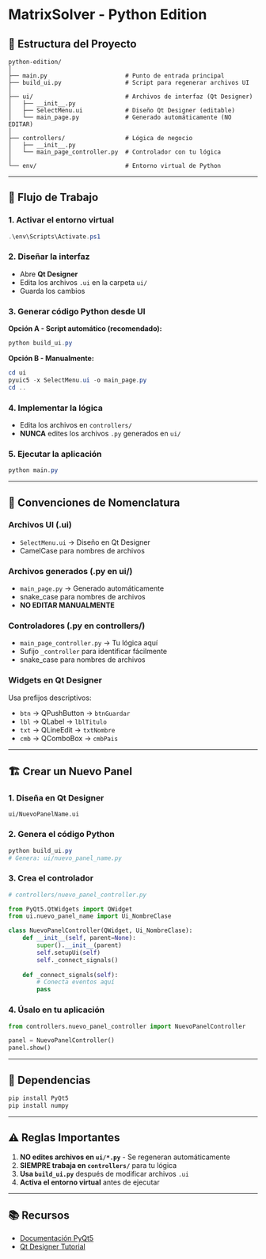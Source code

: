 # MatrixSolver - Python Edition

## 📁 Estructura del Proyecto

```
python-edition/
│
├── main.py                      # Punto de entrada principal
├── build_ui.py                  # Script para regenerar archivos UI
│
├── ui/                          # Archivos de interfaz (Qt Designer)
│   ├── __init__.py
│   ├── SelectMenu.ui            # Diseño Qt Designer (editable)
│   └── main_page.py             # Generado automáticamente (NO EDITAR)
│
├── controllers/                 # Lógica de negocio
│   ├── __init__.py
│   └── main_page_controller.py  # Controlador con tu lógica
│
└── env/                         # Entorno virtual de Python
```

---

## 🚀 Flujo de Trabajo

### **1. Activar el entorno virtual**

```powershell
.\env\Scripts\Activate.ps1
```

### **2. Diseñar la interfaz**

- Abre **Qt Designer**
- Edita los archivos `.ui` en la carpeta `ui/`
- Guarda los cambios

### **3. Generar código Python desde UI**

**Opción A - Script automático (recomendado):**
```powershell
python build_ui.py
```

**Opción B - Manualmente:**
```powershell
cd ui
pyuic5 -x SelectMenu.ui -o main_page.py
cd ..
```

### **4. Implementar la lógica**

- Edita los archivos en `controllers/`
- **NUNCA** edites los archivos `.py` generados en `ui/`

### **5. Ejecutar la aplicación**

```powershell
python main.py
```

---

## 📝 Convenciones de Nomenclatura

### **Archivos UI (.ui)**
- `SelectMenu.ui` → Diseño en Qt Designer
- CamelCase para nombres de archivos

### **Archivos generados (.py en ui/)**
- `main_page.py` → Generado automáticamente
- snake_case para nombres de archivos
- **NO EDITAR MANUALMENTE**

### **Controladores (.py en controllers/)**
- `main_page_controller.py` → Tu lógica aquí
- Sufijo `_controller` para identificar fácilmente
- snake_case para nombres de archivos

### **Widgets en Qt Designer**
Usa prefijos descriptivos:
- `btn` → QPushButton → `btnGuardar`
- `lbl` → QLabel → `lblTitulo`
- `txt` → QLineEdit → `txtNombre`
- `cmb` → QComboBox → `cmbPais`

---

## 🏗️ Crear un Nuevo Panel

### **1. Diseña en Qt Designer**
```
ui/NuevoPanelName.ui
```

### **2. Genera el código Python**
```powershell
python build_ui.py
# Genera: ui/nuevo_panel_name.py
```

### **3. Crea el controlador**
```python
# controllers/nuevo_panel_controller.py

from PyQt5.QtWidgets import QWidget
from ui.nuevo_panel_name import Ui_NombreClase

class NuevoPanelController(QWidget, Ui_NombreClase):
    def __init__(self, parent=None):
        super().__init__(parent)
        self.setupUi(self)
        self._connect_signals()
    
    def _connect_signals(self):
        # Conecta eventos aquí
        pass
```

### **4. Úsalo en tu aplicación**
```python
from controllers.nuevo_panel_controller import NuevoPanelController

panel = NuevoPanelController()
panel.show()
```

---

## 🔧 Dependencias

```bash
pip install PyQt5
pip install numpy
```

---

## ⚠️ Reglas Importantes

1. **NO edites archivos en `ui/*.py`** - Se regeneran automáticamente
2. **SIEMPRE trabaja en `controllers/`** para tu lógica
3. **Usa `build_ui.py`** después de modificar archivos `.ui`
4. **Activa el entorno virtual** antes de ejecutar

---

## 📚 Recursos

- [Documentación PyQt5](https://www.riverbankcomputing.com/static/Docs/PyQt5/)
- [Qt Designer Tutorial](https://doc.qt.io/qt-5/qtdesigner-manual.html)
